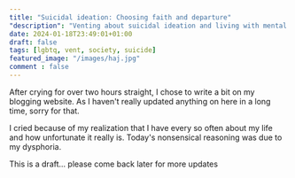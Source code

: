 ```yaml
---
title: "Suicidal ideation: Choosing faith and departure"
"description": "Venting about suicidal ideation and living with mental disorders."
date: 2024-01-18T23:49:01+01:00
draft: false
tags: [lgbtq, vent, society, suicide]
featured_image: "/images/haj.jpg"
comment : false
---
```


After crying for over two hours straight, I chose to write a bit on my blogging website. As I haven't really updated anything on here in a long time, sorry for that.

I cried because of my realization that I have every so often about my life and how unfortunate it really is. Today's nonsensical reasoning was due to my dysphoria.

This is a draft... please come back later for more updates